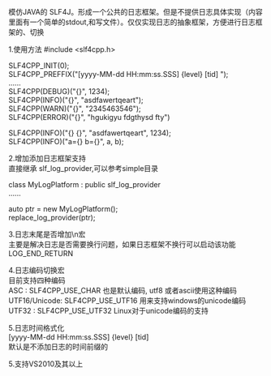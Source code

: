 模仿JAVA的 SLF4J。形成一个公共的日志框架。但是不提供日志具体实现（内容里面有一个简单的stdout,和写文件）。仅仅实现日志的抽象框架，方便进行日志框架的、切换        
               
1.使用方法
#include <slf4cpp.h>           
                  
SLF4CPP_INIT(0);      
SLF4CPP_PREFFIX("[yyyy-MM-dd HH:mm:ss.SSS] {level} [tid] ");      
......       
SLF4CPP(DEBUG)("{}", 1234);     
SLF4CPP(INFO)("{}", "asdfawertqeart");           
SLF4CPP(WARN)("{}", "2345463546");         
SLF4CPP(ERROR)("{}", "hgukigyu fdgthysd fty")           
         
SLF4CPP(INFO)("{} {}", "asdfawertqeart", 1234);  
SLF4CPP(INFO)("a={} b={}", a, b);  
               
2.增加添加日志框架支持       
直接继承 slf_log_provider,可以参考simple目录     
     
class MyLogPlatform : public slf_log_provider    
......     
       
auto ptr = new MyLogPlatform();    
replace_log_provider(ptr);     
    
3.日志末尾是否增加\n宏            
主要是解决日志是否需要换行问题，如果日志框架不换行可以启动该功能        	
LOG_END_RETURN    
        
           
4.日志编码切换宏    
目前支持四种编码     
ASC : SLF4CPP_USE_CHAR   也是默认编码, utf8 或者ascii使用这种编码      
UTF16/Unicode: SLF4CPP_USE_UTF16  用来支持windows的unicode编码      
UTF32 : SLF4CPP_USE_UTF32 Linux对于unicode编码的支持     
           
		   
5.日志时间格式化		   
[yyyy-MM-dd HH:mm:ss.SSS] {level} [tid]		   
默认是不添加日志的时间前缀的		   
		   
5.支持VS2010及其以上		   



